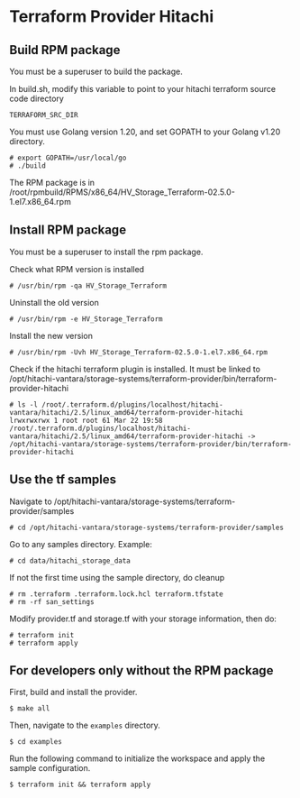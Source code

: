 # Terraform Provider Hitachi

## Build RPM package
You must be a superuser to build the package.

In build.sh, modify this variable to point to your hitachi terraform source code directory

    TERRAFORM_SRC_DIR

You must use Golang version 1.20, and set GOPATH to your Golang v1.20 directory.
```
# export GOPATH=/usr/local/go
# ./build
```

The RPM package is in /root/rpmbuild/RPMS/x86_64/HV_Storage_Terraform-02.5.0-1.el7.x86_64.rpm


## Install RPM package
You must be a superuser to install the rpm package.

Check what RPM version is installed
```
# /usr/bin/rpm -qa HV_Storage_Terraform
```

Uninstall the old version
```
# /usr/bin/rpm -e HV_Storage_Terraform
```

Install the new version
```
# /usr/bin/rpm -Uvh HV_Storage_Terraform-02.5.0-1.el7.x86_64.rpm
```

Check if the hitachi terraform plugin is installed. It must be linked to /opt/hitachi-vantara/storage-systems/terraform-provider/bin/terraform-provider-hitachi
```
# ls -l /root/.terraform.d/plugins/localhost/hitachi-vantara/hitachi/2.5/linux_amd64/terraform-provider-hitachi 
lrwxrwxrwx 1 root root 61 Mar 22 19:58 /root/.terraform.d/plugins/localhost/hitachi-vantara/hitachi/2.5/linux_amd64/terraform-provider-hitachi -> /opt/hitachi-vantara/storage-systems/terraform-provider/bin/terraform-provider-hitachi
```

## Use the tf samples
Navigate to /opt/hitachi-vantara/storage-systems/terraform-provider/samples
```
# cd /opt/hitachi-vantara/storage-systems/terraform-provider/samples
```

Go to any samples directory. Example:
```
# cd data/hitachi_storage_data
```

If not the first time using the sample directory, do cleanup
```
# rm .terraform .terraform.lock.hcl terraform.tfstate
# rm -rf san_settings
```

Modify provider.tf and storage.tf with your storage information, then do:
```
# terraform init
# terraform apply
```


## For developers only without the RPM package

First, build and install the provider.

```shell
$ make all
```

Then, navigate to the `examples` directory. 

```shell
$ cd examples
```

Run the following command to initialize the workspace and apply the sample configuration.

```shell
$ terraform init && terraform apply
```
